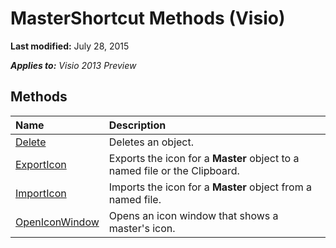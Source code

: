 
# MasterShortcut Methods (Visio)

 **Last modified:** July 28, 2015

 _**Applies to:** Visio 2013 Preview_

## Methods



|**Name**|**Description**|
|:-----|:-----|
| [Delete](fcea6204-cdd1-374e-8310-4424c1c8db78.md)|Deletes an object.|
| [ExportIcon](763f6dac-98fb-377d-484b-08bac9b55d90.md)|Exports the icon for a  **Master** object to a named file or the Clipboard.|
| [ImportIcon](f48cb1ea-e0b2-ebba-39b3-da7e6be46dcb.md)|Imports the icon for a  **Master** object from a named file.|
| [OpenIconWindow](e6a736ec-14f5-0653-2024-213428e1050c.md)|Opens an icon window that shows a master's icon.|
